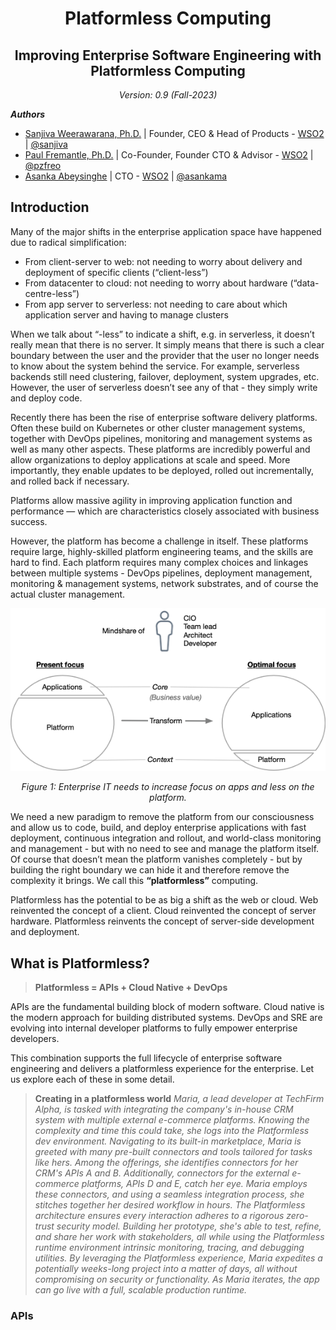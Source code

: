 <h1 align="center"> Platformless Computing </h1>
<h2 align="center"> Improving Enterprise Software Engineering with Platformless Computing </h2>
<p align="center">
<i>
Version: 0.9 (Fall-2023)<br/>
</i>
</p>

**_Authors_**

+ [Sanjiva Weerawarana, Ph.D.](https://www.linkedin.com/in/sanjivaweerawarana/) | Founder, CEO & Head of Products - [WSO2](https://wso2.com/) | [@sanjiva](https://x.com/sanjiva)
+ [Paul Fremantle, Ph.D.](https://www.linkedin.com/in/paulfremantle/) | Co-Founder, Founder CTO & Advisor - [WSO2](https://wso2.com/) | [@pzfreo](https://x.com/pzfreo)
+ [Asanka Abeysinghe](https://www.linkedin.com/in/asankaabeysinghe/) | CTO - [WSO2](https://wso2.com/) | [@asankama](https://twitter.com/asankama)


## Introduction

Many of the major shifts in the enterprise application space have happened due to radical simplification:
+ From client-server to web: not needing to worry about delivery and deployment of specific clients (“client-less”)
+ From datacenter to cloud: not needing to worry about hardware (“data-centre-less”)
+ From app server to serverless: not needing to care about which application server and having to manage clusters

When we talk about “-less” to indicate a shift, e.g. in serverless, it doesn’t really mean that there is no server. It simply means that there is such a clear boundary between the user and the provider that the user no longer needs to know about the system behind the service. For example, serverless backends still need clustering, failover, deployment, system upgrades, etc. However, the user of serverless doesn’t see any of that - they simply write and deploy code.

Recently there has been the rise of enterprise software delivery platforms. Often these build on Kubernetes or other cluster management systems, together with DevOps pipelines, monitoring and management systems as well as many other aspects. These platforms are incredibly powerful and allow organizations to deploy applications at scale and speed. More importantly, they enable updates to be deployed, rolled out incrementally, and rolled back if necessary. 

Platforms allow massive agility in improving application function and performance — which are characteristics closely associated with business success.

However, the platform has become a challenge in itself. These platforms require large, highly-skilled platform engineering teams, and the skills are hard to find. Each platform requires many complex choices and linkages between multiple systems - DevOps pipelines, deployment management, monitoring & management systems, network substrates, and of course the actual cluster management. 

<p align="center">
  <img src="/media/mindsharev3-15.png" alt="Tech. mindshare"/>
</p>
<p align="center">
  <i>
    Figure 1: Enterprise IT needs to increase focus on apps and less on the platform.
  </i>
</p>

We need a new paradigm to remove the platform from our consciousness and allow us to code, build, and deploy enterprise applications with fast deployment, continuous integration and rollout, and world-class monitoring and management - but with no need to see and manage the platform itself. Of course that doesn’t mean the platform vanishes completely - but by building the right boundary we can hide it and therefore remove the complexity it brings. We call this **“platformless”** computing. 

Platformless has the potential to be as big a shift as the web or cloud. Web reinvented the concept of a client. Cloud reinvented the concept of server hardware. Platformless reinvents the concept of server-side development and deployment.

## What is Platformless?

> **Platformless = APIs + Cloud Native + DevOps**

APIs are the fundamental building block of modern software. Cloud native is the modern approach for building distributed systems. DevOps and SRE are evolving into internal developer platforms to fully empower enterprise developers. 

This combination supports the full lifecycle of enterprise software engineering and delivers a platformless experience for the enterprise. Let us explore each of these in some detail.

> **Creating in a platformless world**
> *Maria, a lead developer at TechFirm Alpha, is tasked with integrating the company's in-house CRM system with multiple external e-commerce platforms. Knowing the complexity and time this could take, she logs into the Platformless dev environment. Navigating to its built-in marketplace, Maria is greeted with many pre-built connectors and tools tailored for tasks like hers. Among the offerings, she identifies connectors for her CRM's APIs A and B. Additionally, connectors for the external e-commerce platforms, APIs D and E, catch her eye. Maria employs these connectors, and using a seamless integration process, she stitches together her desired workflow in hours. The Platformless architecture ensures every interaction adheres to a rigorous zero-trust security model. Building her prototype, she's able to test, refine, and share her work with stakeholders, all while using the Platformless runtime environment intrinsic monitoring, tracing, and debugging utilities. By leveraging the Platformless experience, Maria expedites a potentially weeks-long project into a matter of days, all without compromising on security or functionality. As Maria iterates, the app can go live with a full, scalable production runtime.*

### APIs




